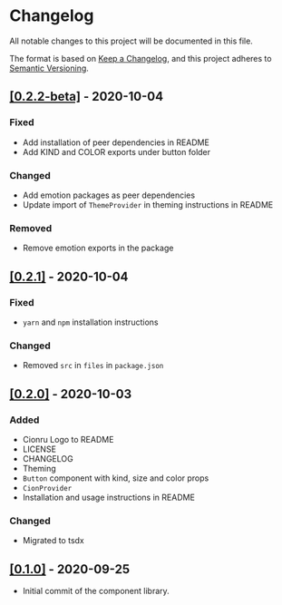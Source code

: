 # Changelog

All notable changes to this project will be documented in this file.

The format is based on [Keep a Changelog](https://keepachangelog.com/en/1.0.0/), and this project adheres to [Semantic Versioning](https://semver.org/spec/v2.0.0.html).

## [[0.2.2-beta]](https://github.com/jorenrui/cionru/releases/tag/v0.2.2-beta) - 2020-10-04
### Fixed
- Add installation of peer dependencies in README
- Add KIND and COLOR exports under button folder

### Changed
- Add emotion packages as peer dependencies
- Update import of `ThemeProvider` in theming instructions in README

### Removed
- Remove emotion exports in the package

## [[0.2.1]](https://github.com/jorenrui/cionru/releases/tag/v0.2.1) - 2020-10-04
### Fixed
- `yarn` and `npm` installation instructions

### Changed
- Removed `src` in `files` in `package.json`

## [[0.2.0]](https://github.com/jorenrui/cionru/releases/tag/v0.2.0) - 2020-10-03
### Added
- Cionru Logo to README
- LICENSE
- CHANGELOG
- Theming
- `Button` component with kind, size and color props
- `CionProvider`
- Installation and usage instructions in README

### Changed
- Migrated to tsdx

## [[0.1.0]](https://github.com/jorenrui/cionru/releases/tag/v0.1.0) - 2020-09-25
- Initial commit of the component library.
